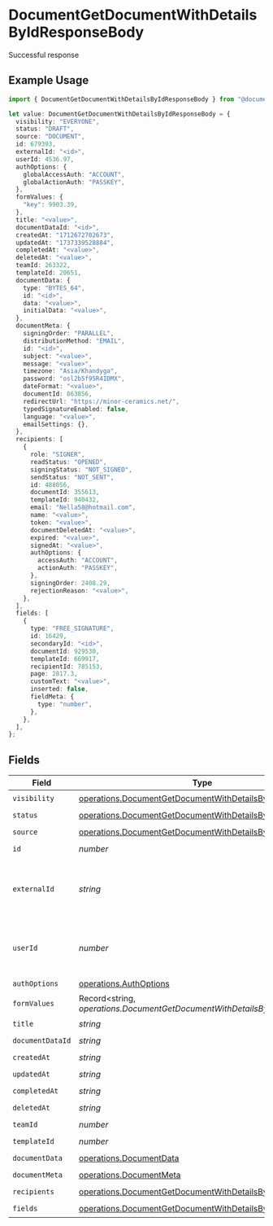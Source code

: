 # DocumentGetDocumentWithDetailsByIdResponseBody

Successful response

## Example Usage

```typescript
import { DocumentGetDocumentWithDetailsByIdResponseBody } from "@documenso/sdk-typescript/models/operations";

let value: DocumentGetDocumentWithDetailsByIdResponseBody = {
  visibility: "EVERYONE",
  status: "DRAFT",
  source: "DOCUMENT",
  id: 679393,
  externalId: "<id>",
  userId: 4536.97,
  authOptions: {
    globalAccessAuth: "ACCOUNT",
    globalActionAuth: "PASSKEY",
  },
  formValues: {
    "key": 9903.39,
  },
  title: "<value>",
  documentDataId: "<id>",
  createdAt: "1712672702673",
  updatedAt: "1737339528884",
  completedAt: "<value>",
  deletedAt: "<value>",
  teamId: 263322,
  templateId: 20651,
  documentData: {
    type: "BYTES_64",
    id: "<id>",
    data: "<value>",
    initialData: "<value>",
  },
  documentMeta: {
    signingOrder: "PARALLEL",
    distributionMethod: "EMAIL",
    id: "<id>",
    subject: "<value>",
    message: "<value>",
    timezone: "Asia/Khandyga",
    password: "osl2b5f95R4IDMX",
    dateFormat: "<value>",
    documentId: 863856,
    redirectUrl: "https://minor-ceramics.net/",
    typedSignatureEnabled: false,
    language: "<value>",
    emailSettings: {},
  },
  recipients: [
    {
      role: "SIGNER",
      readStatus: "OPENED",
      signingStatus: "NOT_SIGNED",
      sendStatus: "NOT_SENT",
      id: 488056,
      documentId: 355613,
      templateId: 940432,
      email: "Nella58@hotmail.com",
      name: "<value>",
      token: "<value>",
      documentDeletedAt: "<value>",
      expired: "<value>",
      signedAt: "<value>",
      authOptions: {
        accessAuth: "ACCOUNT",
        actionAuth: "PASSKEY",
      },
      signingOrder: 2408.29,
      rejectionReason: "<value>",
    },
  ],
  fields: [
    {
      type: "FREE_SIGNATURE",
      id: 16429,
      secondaryId: "<id>",
      documentId: 929530,
      templateId: 669917,
      recipientId: 785153,
      page: 2817.3,
      customText: "<value>",
      inserted: false,
      fieldMeta: {
        type: "number",
      },
    },
  ],
};
```

## Fields

| Field                                                                                                                                | Type                                                                                                                                 | Required                                                                                                                             | Description                                                                                                                          |
| ------------------------------------------------------------------------------------------------------------------------------------ | ------------------------------------------------------------------------------------------------------------------------------------ | ------------------------------------------------------------------------------------------------------------------------------------ | ------------------------------------------------------------------------------------------------------------------------------------ |
| `visibility`                                                                                                                         | [operations.DocumentGetDocumentWithDetailsByIdVisibility](../../models/operations/documentgetdocumentwithdetailsbyidvisibility.md)   | :heavy_check_mark:                                                                                                                   | N/A                                                                                                                                  |
| `status`                                                                                                                             | [operations.DocumentGetDocumentWithDetailsByIdStatus](../../models/operations/documentgetdocumentwithdetailsbyidstatus.md)           | :heavy_check_mark:                                                                                                                   | N/A                                                                                                                                  |
| `source`                                                                                                                             | [operations.DocumentGetDocumentWithDetailsByIdSource](../../models/operations/documentgetdocumentwithdetailsbyidsource.md)           | :heavy_check_mark:                                                                                                                   | N/A                                                                                                                                  |
| `id`                                                                                                                                 | *number*                                                                                                                             | :heavy_check_mark:                                                                                                                   | N/A                                                                                                                                  |
| `externalId`                                                                                                                         | *string*                                                                                                                             | :heavy_check_mark:                                                                                                                   | A custom external ID you can use to identify the document.                                                                           |
| `userId`                                                                                                                             | *number*                                                                                                                             | :heavy_check_mark:                                                                                                                   | The ID of the user that created this document.                                                                                       |
| `authOptions`                                                                                                                        | [operations.AuthOptions](../../models/operations/authoptions.md)                                                                     | :heavy_check_mark:                                                                                                                   | N/A                                                                                                                                  |
| `formValues`                                                                                                                         | Record<string, *operations.DocumentGetDocumentWithDetailsByIdFormValues*>                                                            | :heavy_check_mark:                                                                                                                   | N/A                                                                                                                                  |
| `title`                                                                                                                              | *string*                                                                                                                             | :heavy_check_mark:                                                                                                                   | N/A                                                                                                                                  |
| `documentDataId`                                                                                                                     | *string*                                                                                                                             | :heavy_check_mark:                                                                                                                   | N/A                                                                                                                                  |
| `createdAt`                                                                                                                          | *string*                                                                                                                             | :heavy_check_mark:                                                                                                                   | N/A                                                                                                                                  |
| `updatedAt`                                                                                                                          | *string*                                                                                                                             | :heavy_check_mark:                                                                                                                   | N/A                                                                                                                                  |
| `completedAt`                                                                                                                        | *string*                                                                                                                             | :heavy_check_mark:                                                                                                                   | N/A                                                                                                                                  |
| `deletedAt`                                                                                                                          | *string*                                                                                                                             | :heavy_check_mark:                                                                                                                   | N/A                                                                                                                                  |
| `teamId`                                                                                                                             | *number*                                                                                                                             | :heavy_check_mark:                                                                                                                   | N/A                                                                                                                                  |
| `templateId`                                                                                                                         | *number*                                                                                                                             | :heavy_check_mark:                                                                                                                   | N/A                                                                                                                                  |
| `documentData`                                                                                                                       | [operations.DocumentData](../../models/operations/documentdata.md)                                                                   | :heavy_check_mark:                                                                                                                   | N/A                                                                                                                                  |
| `documentMeta`                                                                                                                       | [operations.DocumentMeta](../../models/operations/documentmeta.md)                                                                   | :heavy_check_mark:                                                                                                                   | N/A                                                                                                                                  |
| `recipients`                                                                                                                         | [operations.DocumentGetDocumentWithDetailsByIdRecipients](../../models/operations/documentgetdocumentwithdetailsbyidrecipients.md)[] | :heavy_check_mark:                                                                                                                   | N/A                                                                                                                                  |
| `fields`                                                                                                                             | [operations.DocumentGetDocumentWithDetailsByIdFields](../../models/operations/documentgetdocumentwithdetailsbyidfields.md)[]         | :heavy_check_mark:                                                                                                                   | N/A                                                                                                                                  |